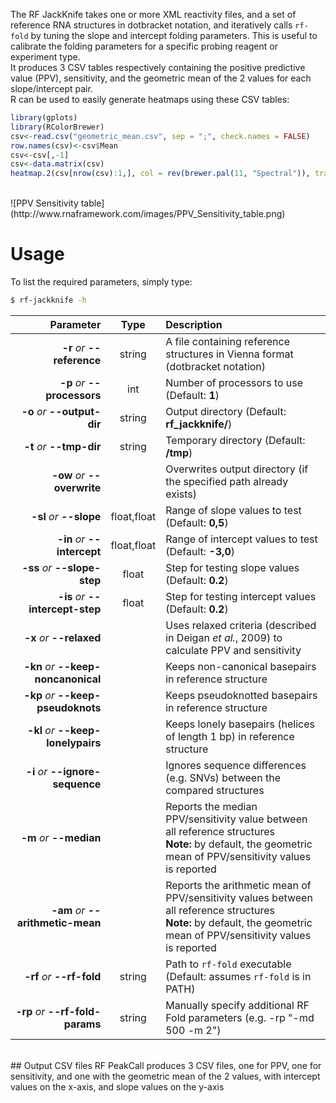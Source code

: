The RF JackKnife takes one or more XML reactivity files, and a set of reference RNA structures in dotbracket notation, and iteratively calls ``rf-fold`` by tuning the slope and intercept folding parameters. This is useful to calibrate the folding parameters for a specific probing reagent or experiment type.<br/>
It produces 3 CSV tables respectively containing the positive predictive value (PPV), sensitivity, and the geometric mean of the 2 values for each slope/intercept pair.<br/>
R can be used to easily generate heatmaps using these CSV tables:<br/>

```r
library(gplots)
library(RColorBrewer)
csv<-read.csv("geometric_mean.csv", sep = ";", check.names = FALSE)
row.names(csv)<-csv$Mean
csv<-csv[,-1]
csv<-data.matrix(csv)
heatmap.2(csv[nrow(csv):1,], col = rev(brewer.pal(11, "Spectral")), trace = "none", cellnote = round(csv[nrow(csv):1,], digits = 2), notecol = "black", Rowv = FALSE, Colv = FALSE, dendrogram = "none", xlab = "Intercept (kcal/mol)", ylab = "Slope (kcal/mol)", key = FALSE)
```
<br/>
![PPV Sensitivity table](http://www.rnaframework.com/images/PPV_Sensitivity_table.png)

# Usage
To list the required parameters, simply type:

```bash
$ rf-jackknife -h
```

Parameter         | Type | Description
----------------: | :--: |:------------
__-r__ *or* __--reference__ | string | A file containing reference structures in Vienna format (dotbracket notation)
__-p__ *or* __--processors__ | int | Number of processors to use (Default: __1__)
__-o__ *or* __--output-dir__ | string | Output directory (Default: __rf_jackknife/__)
__-t__ *or* __--tmp-dir__ | string | Temporary directory (Default: __<output>/tmp__)
__-ow__ *or* __--overwrite__ | | Overwrites output directory (if the specified path already exists)
__-sl__ *or* __--slope__ | float,float | Range of slope values to test (Default: __0,5__)
__-in__ *or* __--intercept__ | float,float | Range of intercept values to test (Default: __-3,0__)
__-ss__ *or* __--slope-step__ | float | Step for testing slope values (Default: __0.2__)
__-is__ *or* __--intercept-step__ | float | Step for testing intercept values (Default: __0.2__)
__-x__ *or* __--relaxed__ | | Uses relaxed criteria (described in Deigan *et al.*, 2009) to calculate PPV and sensitivity
__-kn__ *or* __--keep-noncanonical__ | | Keeps non-canonical basepairs in reference structure
__-kp__ *or* __--keep-pseudoknots__ | | Keeps pseudoknotted basepairs in reference structure
__-kl__ *or* __--keep-lonelypairs__ | | Keeps lonely basepairs (helices of length 1 bp) in reference structure
__-i__ *or* __--ignore-sequence__ | | Ignores sequence differences (e.g. SNVs) between the compared structures
__-m__ *or* __--median__ | | Reports the median PPV/sensitivity value between all reference structures<br/>__Note:__ by default, the geometric mean of PPV/sensitivity values is reported
__-am__ *or* __--arithmetic-mean__ | | Reports the arithmetic mean of PPV/sensitivity values between all reference structures<br/>__Note:__ by default, the geometric mean of PPV/sensitivity values is reported
__-rf__ *or* __--rf-fold__ | string | Path to ``rf-fold`` executable (Default: assumes ``rf-fold`` is in PATH)
__-rp__ *or* __--rf-fold-params__ | string | Manually specify additional RF Fold parameters (e.g. -rp "-md 500 -m 2")

<br/>
## Output CSV files
RF PeakCall produces 3 CSV files, one for PPV, one for sensitivity, and one with the geometric mean of the 2 values, with intercept values on the x-axis, and slope values on the y-axis
